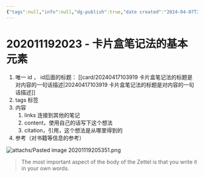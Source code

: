 ```yaml
---
{"tags":null,"info":null,"dg-publish":true,"date created":"2024-04-07T23:16:10+08:00","date modified":"2024-04-17T22:48:01+08:00","permalink":"/card/卡片盒笔记法/202011192023 - 卡片盒笔记法的基本元素/","dgPassFrontmatter":true,"noteIcon":"2","created":"2024-04-07T23:16:10+08:00","updated":"2024-04-17T22:48:01+08:00"}
---
```



# 202011192023 - 卡片盒笔记法的基本元素

1.  唯一 id ， id后面的标题： [[card/20240417103919 卡片盒笔记法的标题是对内容的一句话描述\|20240417103919 卡片盒笔记法的标题是对内容的一句话描述]]
2.  tags 标签
3.  内容
	1.  links 连接到其他的笔记
	2. content，使用自己的话写下这个想法
	3. citation，引用，这个想法是从哪里得到的
4.  参考（对书籍等信息的参考）

![attachs/Pasted image 20201119205351.png](/img/user/attachs/Pasted%20image%2020201119205351.png)

> The most important aspect of the body of the Zettel is that you write it in your own words.
